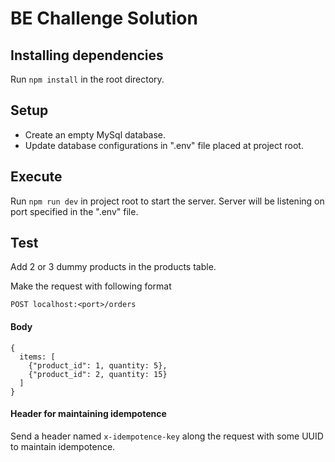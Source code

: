 
# BE Challenge Solution

## Installing dependencies

Run `npm install` in the root directory.

## Setup

  - Create an empty MySql database.
  - Update database configurations in ".env" file placed at project root.

## Execute

Run `npm run dev` in project root to start the server. Server will be listening on port specified in the ".env" file.

## Test

Add 2 or 3 dummy products in the products table.

Make the request with following format

`POST localhost:<port>/orders`

#### Body

```
{
  items: [
    {"product_id": 1, quantity: 5},
    {"product_id": 2, quantity: 15}
  ]
}
```

#### Header for maintaining idempotence

Send a header named `x-idempotence-key` along the request with some UUID to maintain idempotence.